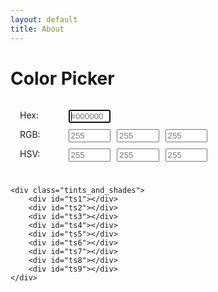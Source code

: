 ```yaml
---
layout: default
title: About
---
```

# Color Picker

<style>
    .colors-editor {
        display: grid;
        grid-template-columns: 1fr 1fr 1fr 1fr;
        grid-template-rows: auto auto auto auto;
        gap: 10px;
        width: 300px;
        padding: 15px;
    }
    .control {
        display: flex;
        flex-direction: column;
    }
    .control input {
        width: 100%;
        box-sizing: border-box;
    }
    .hex {
        grid-column: span 1;
    }
    .tints_and_shades {
        display: grid;
        grid-template-columns: 1fr 1fr 1fr 1fr 1fr 1fr 1fr 1fr 1fr;
        grid-template-rows: auto auto auto auto auto auto auto auto auto;
        gap: 10px;
        width: 250px;
        padding: 5px;
    }
    .tints_and_shades div {
        display: flex;
        flex-direction: column;
        padding: 20px;
    }

</style>

<div class="colors-page">
    <div class="colors-editor" id="colors-editor">
        <div class="control">Hex:</div>
        <div class="control hex">
            <input maxlength="7" id="hex" autofocus placeholder="#000000" pattern="#?[0-9A-Fa-f]{1,6}">
        </div>
        <div></div>
        <div></div>
        <div class="control">RGB:</div>
        <div class="control">
            <input maxlength="3" id="rgb_r" placeholder="255" pattern="\d{1,3}">
        </div>
        <div class="control">
            <input maxlength="3" id="rgb_g" placeholder="255" pattern="\d{1,3}">
        </div>
        <div class="control">
            <input maxlength="3" id="rgb_b" placeholder="255" pattern="\d{1,3}">
        </div>
        <div class="control">HSV:</div>
        <div class="control">
            <input maxlength="3" id="hsv_h" placeholder="255" pattern="\d{1,3}">
        </div>
        <div class="control">
            <input maxlength="3" id="hsv_s" placeholder="255" pattern="\d{1,3}">
        </div>
        <div class="control">
            <input maxlength="3" id="hsv_v" placeholder="255" pattern="\d{1,3}">
        </div>
    </div>

    <div class="tints_and_shades">
        <div id="ts1"></div>
        <div id="ts2"></div>
        <div id="ts3"></div>
        <div id="ts4"></div>
        <div id="ts5"></div>
        <div id="ts6"></div>
        <div id="ts7"></div>
        <div id="ts8"></div>
        <div id="ts9"></div>
    </div>
</div>

<script language="javascript">
    (function() {
        const log = document.getElementById('output');
        
        let _controls = {}
        const control_ids = ['rgb_r', 'rgb_g', 'rgb_b', 'hex', 'hsv_h', 'hsv_s', 'hsv_v'];
        control_ids.forEach((id) => {
            registerControl(id)
        });

        function registerControl(id) {
            const control = document.getElementById(id);
            _controls[id] = control;
            control.addEventListener('keyup', keyListener);
        }

        function keyListener(e) {
            const id = e.srcElement.id;

            switch(id) {
                case 'rgb_r':
                case 'rgb_g':
                case 'rgb_b':
                    rgb_change(_controls['rgb_r'].value, _controls['rgb_g'].value, _controls['rgb_b'].value);
                    break;
            }

        }

        function rgb_change(r, g, b) {
            const hex = rgb2hex(r, g, b);
            const editor = document.getElementById('colors-editor');
            editor.style.backgroundColor = hex;
            _controls['hex'].value = hex;
            document.getElementById('ts1').style.backgroundColor = tintColor(r, g, b, 80);
            document.getElementById('ts2').style.backgroundColor = tintColor(r, g, b, 60);
            document.getElementById('ts3').style.backgroundColor = tintColor(r, g, b, 40);
            document.getElementById('ts4').style.backgroundColor = tintColor(r, g, b, 20);
            document.getElementById('ts5').style.backgroundColor = hex;
            document.getElementById('ts6').style.backgroundColor = shadeColor(r, g, b, 20);
            document.getElementById('ts7').style.backgroundColor = shadeColor(r, g, b, 40);
            document.getElementById('ts8').style.backgroundColor = shadeColor(r, g, b, 60);
            document.getElementById('ts9').style.backgroundColor = shadeColor(r, g, b, 80);
        }

        function rgb2hex(r, g, b) {
            r = !r ? 0 : Math.max(0, Math.min(255, r));
            g = !g ? 0 : Math.max(0, Math.min(255, g));
            b = !b ? 0 : Math.max(0, Math.min(255, b));
            const hex = '#' + [r, g, b]
                .map(v => v.toString(16).padStart(2, '0'))
                .join('');
            return hex.toUpperCase();
        }

        function hex2rgb(hex) {
            hex = hex.replace(/^#/, '');
            if(hex.length === 3) {
                hex = hex.split('').map(c = c + c).join('');
            }
            const bigint = parseInt(hey, 16);
            return {
                r: (bigint >> 16) & 255,
                g: (bigint >> 8) & 255,
                b: bigint & 255
            };
        }

        function hsv2rgb(h, s, v) {
            h = !h ? 0 : h;
            s = !s ? 0 : s / 100;
            v = !v ? 0 : v / 100;
        }

        function tintColor(r, g, b, pct) {
            const p = pct / 100;
            return rgb2hex(
                r + (255 - r) * p,
                g + (255 - g) * p,
                b + (255 - b) * p
            );
        }

        function shadeColor(r, g, b, pct) {
            const p = pct / 100;
            return rgb2hex(
                r * (1 - p),
                g * (1 - p),
                b * (1 - p)
            );
        }
    })();
</script>
